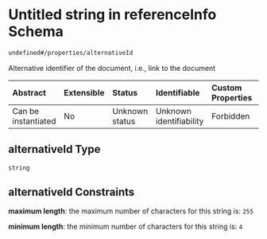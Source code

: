 # Untitled string in referenceInfo Schema

```txt
undefined#/properties/alternativeId
```

Alternative identifier of the document, i.e., link to the document

| Abstract            | Extensible | Status         | Identifiable            | Custom Properties | Additional Properties | Access Restrictions | Defined In                                                                                |
| :------------------ | :--------- | :------------- | :---------------------- | :---------------- | :-------------------- | :------------------ | :---------------------------------------------------------------------------------------- |
| Can be instantiated | No         | Unknown status | Unknown identifiability | Forbidden         | Allowed               | none                | [reference\_info.schema.json\*](../out/reference_info.schema.json "open original schema") |

## alternativeId Type

`string`

## alternativeId Constraints

**maximum length**: the maximum number of characters for this string is: `255`

**minimum length**: the minimum number of characters for this string is: `4`
